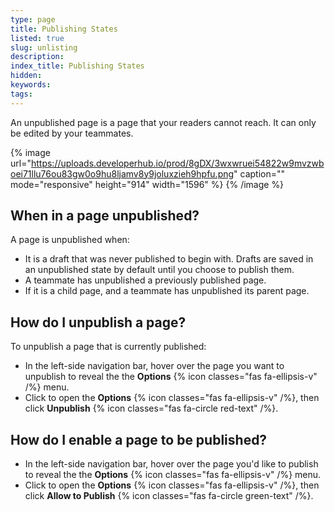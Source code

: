 ```yaml
---
type: page
title: Publishing States
listed: true
slug: unlisting
description: 
index_title: Publishing States
hidden: 
keywords: 
tags: 
---
```



An unpublished page is a page that your readers cannot reach. It can only be edited by your teammates.


{% image url="https://uploads.developerhub.io/prod/8gDX/3wxwruei54822w9mvzwboei71llu76ou83gw0o9hu8ljamv8y9joluxzieh9hpfu.png" caption="" mode="responsive" height="914" width="1596" %}
{% /image %}


## When in a page unpublished?

A page is unpublished when:

- It is a draft that was never published to begin with. Drafts are saved in an unpublished state by default until you choose to publish them.
- A teammate has unpublished a previously published page.
- If it is a child page, and a teammate has unpublished its parent page.

## How do I unpublish a page?

To unpublish a page that is currently published:

- In the left-side navigation bar, hover over the page you want to unpublish to reveal the the **Options** {% icon classes="fas fa-ellipsis-v" /%} menu.
- Click to open the **Options** {% icon classes="fas fa-ellipsis-v" /%}, then click **Unpublish** {% icon classes="fas fa-circle red-text" /%}.

## How do I enable a page to be published?

- In the left-side navigation bar, hover over the page you'd like to publish to reveal the the **Options** {% icon classes="fas fa-ellipsis-v" /%} menu.
- Click to open the **Options** {% icon classes="fas fa-ellipsis-v" /%}, then click **Allow to Publish** {% icon classes="fas fa-circle green-text" /%}.

